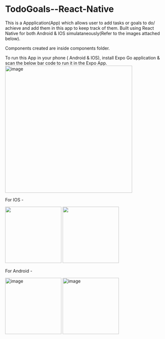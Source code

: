 # TodoGoals--React-Native

This is a Appplication(App) which allows user to add tasks or goals to do/ achieve and add them in this app to keep track of them.
Built using React Native for both Android & IOS simulataneously(Refer to the images attached below).

Components created are inside components folder.

To run this App in your phone ( Android & IOS), install Expo Go application & scan the below bar code to run it in the Expo App.
<img width="411" alt="image" src="https://user-images.githubusercontent.com/81765508/203812783-02ef5697-d794-4f07-bb1e-326cc9d0fe86.png">

For IOS -


<img width='182' src='https://user-images.githubusercontent.com/81765508/203813127-38bf4779-43e4-4bf7-a94d-e080236fcb95.jpg'>

<img width='182' src='https://user-images.githubusercontent.com/81765508/203813339-abe66659-fd33-4686-853a-4c7d05f8af53.jpg'>

For Android -


<img width="182" alt="image" src="https://user-images.githubusercontent.com/81765508/203813847-f2010df8-e4cd-41f0-b6f6-7b8ffab27872.png">

<img width="182" alt="image" src="https://user-images.githubusercontent.com/81765508/203814063-7d334214-1977-4959-88b3-1cc7edad54a8.png">




